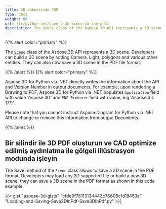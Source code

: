 ```yaml
---
title: 3D sahnesinde PDF
type: docs
weight: 60
url: /tr/python-net/save-a-3d-scene-in-the-pdf/
description: The Scene class of the Aspose.3D API represents a 3D scene. Developers can build a 3D scene by adding Camera, Light, polygons and various other entities. They can also now save a 3D scene in the PDF file format.
---
```

{{% alert color="primary" %}} 

The [`Scene`](https://reference.aspose.com/3d/net/aspose.threed/scene) class of the Aspose.3D API represents a 3D scene. Developers can build a 3D scene by adding Camera, Light, polygons and various other entities. They can also now save a 3D scene in the PDF file format.

{{% /alert %}} {{% alert color="primary" %}} 

Aspose.3D for Python via .NET directly writes the information about the API and Version Number in output documents. For example, upon rendering a Drawing to PDF, Aspose.3D for Python via .NET populates `Application` field with value 'Aspose.3D' and `PDF Producer` field with value, e.g 'Aspose.3D 17.9'.

Please note that you cannot instruct Aspose.Diagram for Python via .NET API to change or remove this information from output Documents.

{{% /alert %}} 
##  **Bir silindir ile 3D PDF oluşturun ve CAD optimize edilmiş aydınlatma ile gölgeli illüstrasyon modunda işleyin**
The Save method of the `Scene` class allows to save a 3D scene in the PDF format. Developers may load any 3D supported file or build a new 3D scene, they can save a 3D scene in the PDF format as shown in this code example:

{{< gist "aspose-3d-gists" "cfde9f76113134443c76608c1d19453a" "Loading-and-Saving-Save3DInPdf-Save3DInPdf.py" >}}
